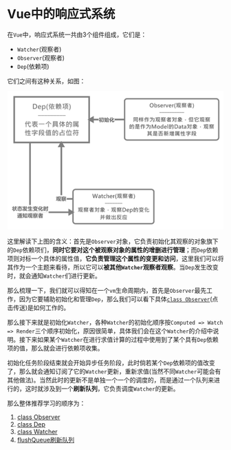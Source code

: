 # Vue中的响应式系统

在`Vue`中，响应式系统一共由3个组件组成，它们是：

- `Watcher`(观察者)
- `Observer`(观察者)
- `Dep`(依赖项)

它们之间有这种关系，如图：

![Components' Relation](./img/组件关系.svg)

这里解读下上图的含义：首先是`Observer`对象，它负责初始化其观察的对象旗下的`Dep`依赖项们，**同时它要对这个被观察对象的属性的增删进行管理**；而`Dep`依赖项则对标一个具体的属性值，**它负责管理这个属性的变更和访问**，这里我们可以将其作为一个主题来看待，所以它可以**被其他`Watcher`观察者观察**。当`Dep`发生改变时，就会通知`Watcher`们进行更新。

那么梳理一下，我们就可以得知在一个`vm`生命周期内，首先是`Observer`最先工作，因为它要辅助初始化和管理`Dep`，那么我们可以看下具体[`class Observer`](./Observer观察者对象/README.md)(点击传送)是如何工作的。

那么接下来就是初始化`Watcher`，各种`Watcher`的初始化顺序按`Computed => Watch => Render`三个顺序初始化，原因很简单，具体我们会在这个`Watcher`的介绍中说明。接下来如果某个`Watcher`在进行求值计算的过程中使用到了某个具有`Dep`依赖项的值，那么就会进行依赖项收集。

初始化任务阶段结束就会开始异步任务阶段，此时倘若某个`Dep`依赖项的值改变了，那么就会通知订阅了它的`Watcher`更新，重新求值(当然不同`Watcher`可能会有其他做法)。当然此时的更新不是单独一个一个的调度的，而是通过一个队列来进行的，这时就涉及到一个**刷新队列**，它负责调度`Watcher`的更新。

那么整体推荐学习的顺序为：

1. [class Observer](./Observer观察者对象/README.md)
2. [class Dep](./Dep依赖项/README.md)
3. [class Watcher](./Watcher监听者对象/README.md)
4. [flushQueue刷新队列](./Vue的Watcher更新机制/README.md)
